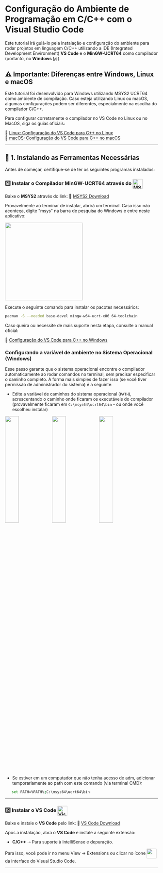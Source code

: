 # Configuração do Ambiente de Programação em C/C++ com o Visual Studio Code

Este tutorial irá guiá-lo pela instalação e configuração do ambiente para rodar projetos em linguagem C/C++ utilizando a IDE (Integrated Development Environment) **VS Code** e o **MinGW-UCRT64** como compilador (portanto, no **Windows** <img src="https://github.com/user-attachments/assets/ad835449-5f61-4907-a116-b9ced2c8e30d" alt="MS Windows Logo" height="16" style="vertical-align: middle;" />).

## ⚠️ Importante: Diferenças entre Windows, Linux e macOS

Este tutorial foi desenvolvido para Windows utilizando MSYS2 UCRT64 como ambiente de compilação. Caso esteja utilizando Linux ou macOS, algumas configurações podem ser diferentes, especialmente na escolha do compilador C/C++.

Para configurar corretamente o compilador no VS Code no Linux ou no MacOS, siga os guias oficiais:

🔗 [Linux: Configuração do VS Code para C++ no Linux](https://code.visualstudio.com/docs/cpp/config-linux)  
🔗 [macOS: Configuração do VS Code para C++ no macOS](https://code.visualstudio.com/docs/cpp/config-clang-mac)  

---

## 📌 1. Instalando as Ferramentas Necessárias

Antes de começar, certifique-se de ter os seguintes programas instalados:

### 1️⃣ Instalar o Compilador MinGW-UCRT64 através do <img src="https://github.com/user-attachments/assets/a473c44b-1fe1-4399-911a-d921225f53a6" alt="MSYS2 Logo" width="32" style="vertical-align: middle;" />


Baixe o **MSYS2** através do link:
🔗 [MSYS2 Download](https://www.msys2.org/)

Provavelmente ao terminar de instalar, abrirá um terminal. Caso isso não aconteça, digite "msys" na barra de pesquisa do Windows e entre neste aplicativo:

 <img src="https://github.com/user-attachments/assets/8d5603b3-6338-4235-9775-6aeaa900da7d" alt="" width="256" align="middle"/>

Execute o seguinte comando para instalar os pacotes necessários:

```sh
pacman -S --needed base-devel mingw-w64-ucrt-x86_64-toolchain
```

Caso queira ou necessite de mais suporte nesta etapa, consulte o manual oficial:

🔗 [Configuração do VS Code para C++ no Windows](https://code.visualstudio.com/docs/cpp/config-mingw)

### Configurando a variável de ambiente no Sistema Operacional (Windows)

Esse passo garante que o sistema operacional encontre o compilador automaticamente ao rodar comandos no terminal, sem precisar especificar o caminho completo. A forma mais simples de fazer isso (se você tiver permissão de administrador do sistema) é a seguinte:

 - Edite a variável de caminhos do sistema operacional (`PATH`), acrescentando o caminho onde ficaram os executáveis do compilador (provavelmente ficaram em `C:\msys64\ucrt64\bin` - ou onde você escolheu instalar)

<img src="https://github.com/user-attachments/assets/645846a5-38e2-4a26-a307-a961afb80116" alt="" style="width:30%; height:auto;" align="middle"/>
<img src="https://github.com/user-attachments/assets/89bc66d1-c269-45ac-9f5f-e528325a9e95" alt="" style="width:30%; height:auto;" align="middle"/>
<img src="https://github.com/user-attachments/assets/25c305fa-239c-4119-afd3-20d8dbf318e6" alt="" style="width:30%; height:auto;" align="middle"/>

 - Se estiver em um computador que não tenha acesso de adm, adicionar temporariamente ao path com este comando (via terminal CMD): 
```sh
   set PATH=%PATH%;C:\msys64\ucrt64\bin
```
---

### 2️⃣ Instalar o VS Code <img src="https://github.com/user-attachments/assets/0b0e314b-8910-4311-b862-8f4c2e012d33" alt="Visual Studio Code Logo" width="32" style="vertical-align: middle;" />

Baixe e instale o **VS Code** pelo link:
🔗 [VS Code Download](https://code.visualstudio.com/)

Após a instalação, abra o **VS Code** e instale a seguinte extensão:

- **C/C++** ➝ Para suporte à IntelliSense e depuração.
  
Para isso, você pode ir no menu View -> Extensions ou clicar no ícone <img src="https://github.com/user-attachments/assets/ce6873db-1dbb-4a74-887f-4ea90f90dfc4" alt="" width="32" style="vertical-align: middle;" /> da interface do Visual Studio Code.

---
